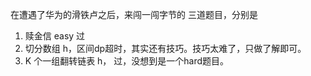 
在遭遇了华为的滑铁卢之后，来闯一闯字节的
三道题目，分别是
1. 赎金信 easy 过
2. 切分数组 h，区间dp超时，其实还有技巧。技巧太难了，只做了解即可。
3. K 个一组翻转链表 h， 过，没想到是一个hard题目。
